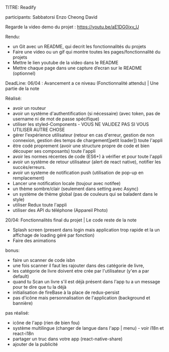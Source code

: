 TITRE: Readify

participants:
Sabbatorsi Enzo
Cheong David

Regarde la video demo du projet : https://youtu.be/aE1DG0ixv_U

Rendu:
- un Git avec un README, qui decrit les fonctionnalités du projets
- Faire une video ou un gif qui montre toutes les pages/fonctionnalité du projets
- Mettre le lien youtube de la video dans le README
- Mettre chaque page dans une capture d’ecran sur le README (optionnel)


DeadLine:
06/04 : Avancement a ce niveau (Fonctionnalité attendu) |  Une partie de la note

Réalisé:
- avoir un routeur
- avoir un système d'authentification (si nécessaire) (avec token, pas de username ni de mot de passe spécifique)
- utiliser les styled-Components - VOUS NE VALIDEZ PAS SI VOUS UTILISER AUTRE CHOSE 
- gérer l'expérience utilisateur (retour en cas d'erreur, gestion de non connexion, gestion des temps de chargement[petit loader]) toute l'appli
- être codé proprement (avoir une structure propre de code et bien découper ses composants) toute l'appli
- avoir les normes récentes de code (ES6+) à vérifier et pour toute l'appli
- avoir un système de retour utilisateur (alert de react native), notifier les succès/erreurs.
- avoir un systeme de notification push (utilisation de pop-up en remplacement) 
- Lancer une notification locale (toujour avec notifee)
- un thème sombre/clair (seulement dans setting avec Async)
- un système de thème global (pas de couleurs qui se baladent dans le style)
- utiliser Redux toute l'appli
- utiliser des API du téléphone (Appareil Photo)


20/04:  Fonctionnalités final du projet  | Le code reste de la note
- Splash screen (present dans login mais application trop rapide et la un affichage de loading géré par fonction)
- Faire des animations

bonus:
- faire un scanner de code isbn
- une fois scanner il faut les rajouter dans des catégorie de livre,
- les catégorie de livre doivent etre crée par l'utilisateur (y'en a par default)
- quand tu Scan un livre s'il est déjà présent dans l'app tu a un message pour te dire que tu la déjà
- initialisation de fireBase à la place de redux-persist
- pas d'icône mais personnalisation de l'application (background et bannière)


pas réalisé:
- icône de l'app (rien de bien fou)
- système multilingue (changer de langue dans l'app | menu) - voir i18n et react-i18n
- partager un truc dans votre app (react-native-share)
- ajouter de la publicité
